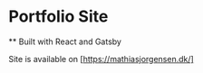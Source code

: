 # Portfolio Site
** Built with React and Gatsby

Site is available on [https://mathiasjorgensen.dk/]